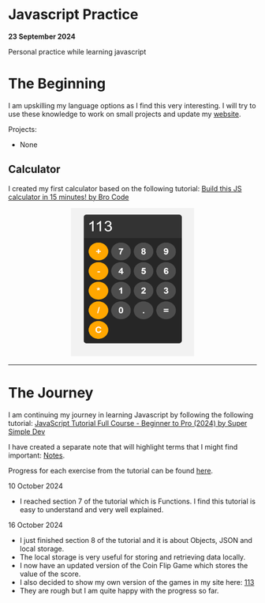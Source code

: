 # Javascript Practice

**23 September 2024**

Personal practice while learning javascript

# The Beginning
I am upskilling my language options as I find this very interesting. I will try to use these knowledge to work on small projects and update my [website](https://hamdanbasri.github.io/113/).

Projects:
- None

## Calculator
I created my first calculator based on the following tutorial: [Build this JS calculator in 15 minutes! by Bro Code](https://youtu.be/I5kj-YsmWjM?si=A1lowZwcUqO-Lxkd)
<div align="center">
<img src="https://github.com/hamdanbasri/javascriptpractice/blob/main/Calculator/images/Calculator.png" alt="Calculator" width="250" height="300">
</div>

<hr>

# The Journey
I am continuing my journey in learning Javascript by following the following tutorial: [JavaScript Tutorial Full Course - Beginner to Pro (2024) by Super Simple Dev](https://youtu.be/EerdGm-ehJQ?si=z_uKh_anDhU-e4eI)

I have created a separate note that will highlight terms that I might find important: [Notes](notes.md).

Progress for each exercise from the tutorial can be found [here](javascriptcourse).

10 October 2024
- I reached section 7 of the tutorial which is Functions. I find this tutorial is easy to understand and very well explained.

16 October 2024
- I just finished section 8 of the tutorial and it is about Objects, JSON and local storage.
- The local storage is very useful for storing and retrieving data locally.
- I now have an updated version of the Coin Flip Game which stores the value of the score.
- I also decided to show my own version of the games in my site here: [113](https://hamdanbasri.github.io/113/Javascript/javascript.html)
- They are rough but I am quite happy with the progress so far.

